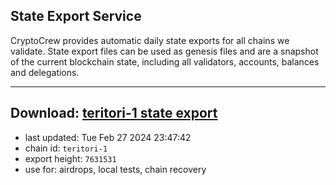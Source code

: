 ## State Export Service
CryptoCrew provides automatic daily state exports for all chains we validate. State export files can be used as genesis files and are a snapshot of the current blockchain state, including all validators, accounts, balances and delegations.

---
**Download: [teritori-1 state export](https://dl-eu2.ccvalidators.com/SERVICE/teritori/teritori-1_export_7631531.json)**
---

- last updated: Tue Feb 27 2024 23:47:42
- chain id: `teritori-1`
- export height: `7631531`
- use for: airdrops, local tests, chain recovery
